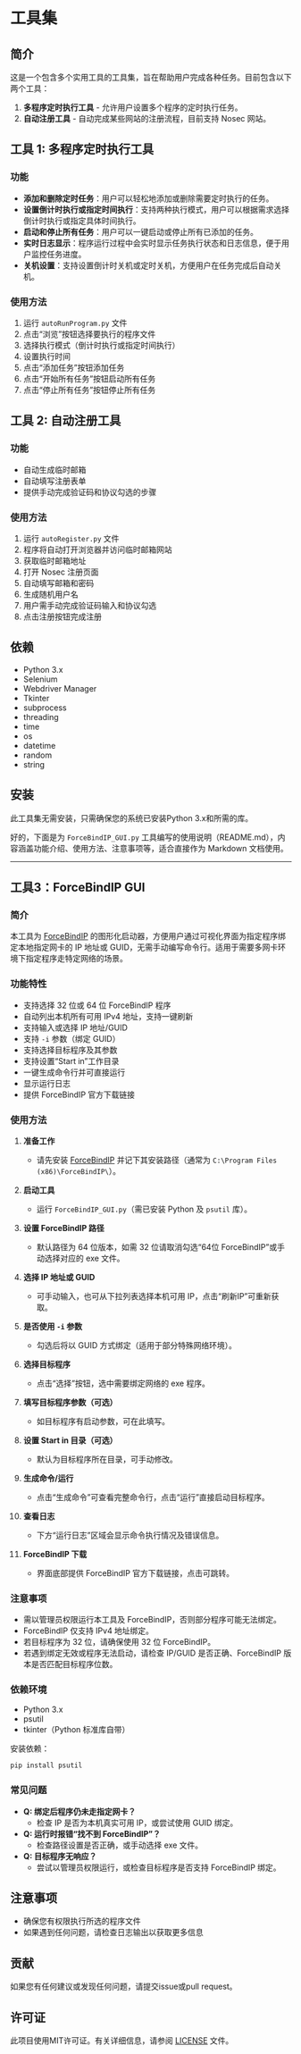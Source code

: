 # 工具集

## 简介
这是一个包含多个实用工具的工具集，旨在帮助用户完成各种任务。目前包含以下两个工具：

1. **多程序定时执行工具** - 允许用户设置多个程序的定时执行任务。
2. **自动注册工具** - 自动完成某些网站的注册流程，目前支持 Nosec 网站。

## 工具 1: 多程序定时执行工具

### 功能
- **添加和删除定时任务**：用户可以轻松地添加或删除需要定时执行的任务。
- **设置倒计时执行或指定时间执行**：支持两种执行模式，用户可以根据需求选择倒计时执行或指定具体时间执行。
- **启动和停止所有任务**：用户可以一键启动或停止所有已添加的任务。
- **实时日志显示**：程序运行过程中会实时显示任务执行状态和日志信息，便于用户监控任务进度。
- **关机设置**：支持设置倒计时关机或定时关机，方便用户在任务完成后自动关机。

### 使用方法
1. 运行 `autoRunProgram.py` 文件
2. 点击“浏览”按钮选择要执行的程序文件
3. 选择执行模式（倒计时执行或指定时间执行）
4. 设置执行时间
5. 点击“添加任务”按钮添加任务
6. 点击“开始所有任务”按钮启动所有任务
7. 点击“停止所有任务”按钮停止所有任务

## 工具 2: 自动注册工具

### 功能
- 自动生成临时邮箱
- 自动填写注册表单
- 提供手动完成验证码和协议勾选的步骤

### 使用方法
1. 运行 `autoRegister.py` 文件
2. 程序将自动打开浏览器并访问临时邮箱网站
3. 获取临时邮箱地址
4. 打开 Nosec 注册页面
5. 自动填写邮箱和密码
6. 生成随机用户名
7. 用户需手动完成验证码输入和协议勾选
8. 点击注册按钮完成注册

## 依赖
- Python 3.x
- Selenium
- Webdriver Manager
- Tkinter
- subprocess
- threading
- time
- os
- datetime
- random
- string

## 安装
此工具集无需安装，只需确保您的系统已安装Python 3.x和所需的库。

好的，下面是为 `ForceBindIP_GUI.py` 工具编写的使用说明（README.md），内容涵盖功能介绍、使用方法、注意事项等，适合直接作为 Markdown 文档使用。

---

## 工具3：ForceBindIP GUI

### 简介

本工具为 [ForceBindIP](https://r1ch.net/projects/forcebindip) 的图形化启动器，方便用户通过可视化界面为指定程序绑定本地指定网卡的 IP 地址或 GUID，无需手动编写命令行。适用于需要多网卡环境下指定程序走特定网络的场景。

### 功能特性

- 支持选择 32 位或 64 位 ForceBindIP 程序
- 自动列出本机所有可用 IPv4 地址，支持一键刷新
- 支持输入或选择 IP 地址/GUID
- 支持 `-i` 参数（绑定 GUID）
- 支持选择目标程序及其参数
- 支持设置“Start in”工作目录
- 一键生成命令行并可直接运行
- 显示运行日志
- 提供 ForceBindIP 官方下载链接

### 使用方法

1. **准备工作**
   - 请先安装 [ForceBindIP](https://r1ch.net/projects/forcebindip) 并记下其安装路径（通常为 `C:\Program Files (x86)\ForceBindIP\`）。

2. **启动工具**
   - 运行 `ForceBindIP_GUI.py`（需已安装 Python 及 `psutil` 库）。

3. **设置 ForceBindIP 路径**
   - 默认路径为 64 位版本，如需 32 位请取消勾选“64位 ForceBindIP”或手动选择对应的 exe 文件。

4. **选择 IP 地址或 GUID**
   - 可手动输入，也可从下拉列表选择本机可用 IP，点击“刷新IP”可重新获取。

5. **是否使用 `-i` 参数**
   - 勾选后将以 GUID 方式绑定（适用于部分特殊网络环境）。

6. **选择目标程序**
   - 点击“选择”按钮，选中需要绑定网络的 exe 程序。

7. **填写目标程序参数（可选）**
   - 如目标程序有启动参数，可在此填写。

8. **设置 Start in 目录（可选）**
   - 默认为目标程序所在目录，可手动修改。

9. **生成命令/运行**
   - 点击“生成命令”可查看完整命令行，点击“运行”直接启动目标程序。

10. **查看日志**
    - 下方“运行日志”区域会显示命令执行情况及错误信息。

11. **ForceBindIP 下载**
    - 界面底部提供 ForceBindIP 官方下载链接，点击可跳转。

### 注意事项

- 需以管理员权限运行本工具及 ForceBindIP，否则部分程序可能无法绑定。
- ForceBindIP 仅支持 IPv4 地址绑定。
- 若目标程序为 32 位，请确保使用 32 位 ForceBindIP。
- 若遇到绑定无效或程序无法启动，请检查 IP/GUID 是否正确、ForceBindIP 版本是否匹配目标程序位数。

### 依赖环境

- Python 3.x
- psutil
- tkinter（Python 标准库自带）

安装依赖：
```bash
pip install psutil
```

### 常见问题

- **Q: 绑定后程序仍未走指定网卡？**
  - 检查 IP 是否为本机真实可用 IP，或尝试使用 GUID 绑定。
- **Q: 运行时报错“找不到 ForceBindIP”？**
  - 检查路径设置是否正确，或手动选择 exe 文件。
- **Q: 目标程序无响应？**
  - 尝试以管理员权限运行，或检查目标程序是否支持 ForceBindIP 绑定。


## 注意事项
- 确保您有权限执行所选的程序文件
- 如果遇到任何问题，请检查日志输出以获取更多信息

## 贡献
如果您有任何建议或发现任何问题，请提交issue或pull request。

## 许可证
此项目使用MIT许可证。有关详细信息，请参阅 [LICENSE](LICENSE) 文件。
